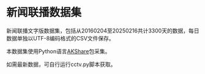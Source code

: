 # 新闻联播数据集

新闻联播文字版数据集，包括从20160204至20250216共计3300天的数据，每日数据单独以UTF-8编码格式的CSV文件保存。

本数据集使用Python语言[AKShare](https://github.com/akfamily/akshare)包采集。

如需最新数据，可自行运行cctv.py脚本获取。